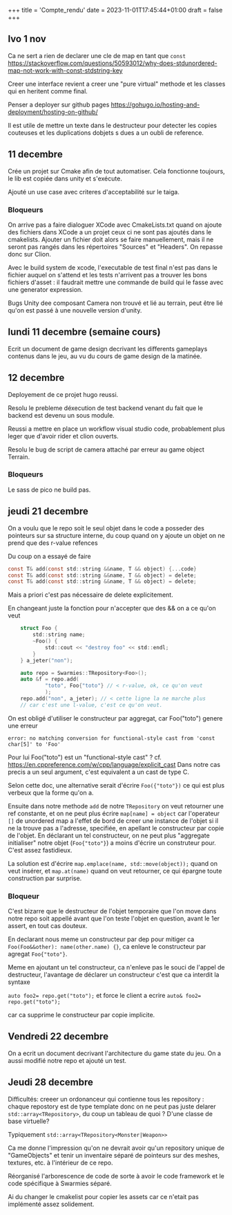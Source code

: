 +++
title = 'Compte_rendu'
date = 2023-11-01T17:45:44+01:00
draft = false
+++

Ivo 1 nov
---

Ca ne sert a rien de declarer une cle de map en tant que 
`const` https://stackoverflow.com/questions/50593012/why-does-stdunordered-map-not-work-with-const-stdstring-key

Creer une interface revient a creer une "pure virtual" 
methode et les classes qui en heritent comme final.

Penser a deployer sur github pages https://gohugo.io/hosting-and-deployment/hosting-on-github/

Il est utile de mettre un texte dans le destructeur pour 
detecter les copies couteuses et les duplications dobjets s
dues a un oubli de reference.

11 decembre
---

Crée un projet sur Cmake afin de tout automatiser. Cela
fonctionne toujours, le lib est copiée dans unity et s'exécute.

Ajouté un use case avec criteres d'acceptabilité sur le taiga.

### Bloqueurs

On arrive pas a faire dialoguer XCode avec CmakeLists.txt
quand on ajoute des fichiers dans XCode a un projet ceux
ci ne sont pas ajoutés dans le cmakelists. Ajouter un fichier
doit alors se faire manuellement, mais il ne seront pas rangés
dans les répertoires "Sources" et "Headers". On repasse donc 
sur Clion.

Avec le build system de xcode, l'executable de test final n'est
pas dans le fichier auquel on s'attend et les tests n'arrivent
pas a trouver les bons fichiers d'asset : il faudrait 
mettre une commande de build qui le fasse avec une generator expression.

Bugs Unity dee composant Camera non trouvé et lié au terrain, peut être 
lié qu'on est passé à une nouvelle version d'unity.

lundi 11 decembre (semaine cours)
---

Ecrit un document de game design decrivant les differents
gameplays contenus dans le jeu, au vu du cours de game 
design de la matinée.

12 decembre
---

Deployement de ce projet hugo reussi.

Resolu le prebleme déxecution de test 
backend venant
du fait que le backend est devenu un sous
module.

Reussi a mettre en place un workflow visual 
studio code, probablement plus leger que
d'avoir rider et clion ouverts.

Resolu le bug de script de camera attaché par
erreur au game object Terrain.

### Bloqueurs

Le sass de pico ne build pas.

jeudi 21 decembre
---

On a voulu que le repo soit le seul objet dans le code
a posseder des pointeurs sur sa structure interne, du coup
quand on y ajoute un objet on ne prend que des r-value
refences

Du coup on a essayé de faire

```c
const T& add(const std::string &&name, T && object) {...code}
const T& add(const std::string &&name, T && object) = delete;
const T& add(const std::string &&name, T && object) = delete;

```

Mais a priori c'est pas nécessaire de delete explicitement.

En changeant juste la fonction pour n'accepter que des  &&
on a ce qu'on veut

```c
    struct Foo {
        std::string name;
        ~Foo() {
            std::cout << "destroy foo" << std::endl;
        }
    } a_jeter("non");

    auto repo = Swarmies::TRepository<Foo>();
    auto &f = repo.add(
            "toto", Foo{"toto"} // < r-value, ok, ce qu'on veut
            );
    repo.add("non", a_jeter); // < cette ligne la ne marche plus 
    // car c'est une l-value, c'est ce qu'on veut.
```

On est obligé d'utiliser le constructeur par aggregat,
car Foo("toto") genere une erreur

```
error: no matching conversion for functional-style cast from 'const char[5]' to 'Foo'
```

Pour lui Foo("toto") est un "functional-style cast" ?
cf. https://en.cppreference.com/w/cpp/language/explicit_cast
Dans notre cas precis a un seul argument, c'est equivalent
a un cast de type C.

Selon cette doc, une alternative serait d'écrire
``Foo({"toto"})`` ce qui est plus verbeux que la 
forme qu'on a.

Ensuite dans notre methode `add` de notre `TRepository`
on veut retourner une ref constante, et on ne peut
plus écrire ``map[name] = object`` car l'operateur
`[]` de unordered map a l'effet de bord de creer
une instance de l'objet si il ne la trouve pas
a l'adresse, specifiée, en apellant le constructeur
par copie de l'objet. En déclarant un tel
constructeur, on ne peut plus "aggregate initialiser"
notre objet (`Foo{"toto"}`) a moins d'écrire un
construteur pour. C'est assez fastidieux.

La solution est d'écrire
``map.emplace(name, std::move(object));`` quand on
veut insérer, et `map.at(name)` quand on veut
retourner, ce qui épargne toute construction
par surprise.

### Bloqueur
C'est bizarre que le destructeur de l'objet temporaire
que l'on move dans notre repo soit appellé
avant que l'on teste l'objet en question, avant le 1er assert,
en tout cas douteux.

En declarant nous meme un constructeur par dep pour mitiger
ca ``Foo(Foo&&other): name(other.name) {}``, ca enleve le
constructeur par agregat `Foo{"toto"}`.

Meme en ajoutant un tel constructeur, ca n'enleve pas
le souci de l'appel de destructeur, l'avantage de déclarer
un constructeur c'est que ca interdit la syntaxe

``auto foo2= repo.get("toto");``
et force le client a ecrire 
``auto& foo2= repo.get("toto");``

car ca supprime le constructeur par copie implicite.

Vendredi 22 decembre
---

On a ecrit un document decrivant l'architecture du game state
du jeu. On a aussi modifié notre repo et ajouté un test.


Jeudi 28 decembre
---

Difficultés: creeer un ordonanceur qui contienne tous les repository :
chaque repostory est de type template donc on ne peut pas juste
delarer `std::array<TRepository>`, du coup un tableau de quoi ? D'une
classe de base virtuelle?

Typiquement `std::array<TRepository<Monster|Weapon>>`

Ca me donne l'impression qu'on ne devrait avoir qu'un repository
unique de "GameObjects" et tenir un inventaire séparé de pointeurs
sur des meshes, textures, etc. à l'intérieur de ce repo.

Réorganisé l'arborescence de code de sorte à avoir le code framework
et le code spécifique à Swarmies séparé.

Ai du changer le cmakelist pour copier les assets car ce n'etait
pas implémenté assez solidement.
